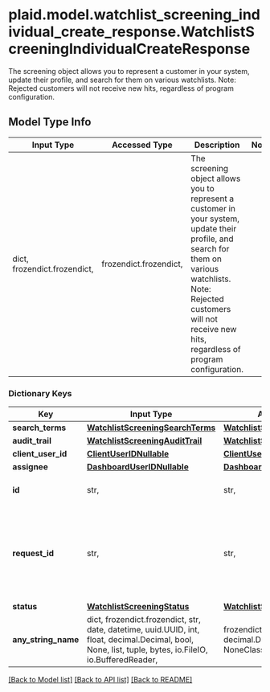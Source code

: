 # plaid.model.watchlist_screening_individual_create_response.WatchlistScreeningIndividualCreateResponse

The screening object allows you to represent a customer in your system, update their profile, and search for them on various watchlists. Note: Rejected customers will not receive new hits, regardless of program configuration.

## Model Type Info
Input Type | Accessed Type | Description | Notes
------------ | ------------- | ------------- | -------------
dict, frozendict.frozendict,  | frozendict.frozendict,  | The screening object allows you to represent a customer in your system, update their profile, and search for them on various watchlists. Note: Rejected customers will not receive new hits, regardless of program configuration. | 

### Dictionary Keys
Key | Input Type | Accessed Type | Description | Notes
------------ | ------------- | ------------- | ------------- | -------------
**search_terms** | [**WatchlistScreeningSearchTerms**](WatchlistScreeningSearchTerms.md) | [**WatchlistScreeningSearchTerms**](WatchlistScreeningSearchTerms.md) |  | 
**audit_trail** | [**WatchlistScreeningAuditTrail**](WatchlistScreeningAuditTrail.md) | [**WatchlistScreeningAuditTrail**](WatchlistScreeningAuditTrail.md) |  | 
**client_user_id** | [**ClientUserIDNullable**](ClientUserIDNullable.md) | [**ClientUserIDNullable**](ClientUserIDNullable.md) |  | 
**assignee** | [**DashboardUserIDNullable**](DashboardUserIDNullable.md) | [**DashboardUserIDNullable**](DashboardUserIDNullable.md) |  | 
**id** | str,  | str,  | ID of the associated screening. | 
**request_id** | str,  | str,  | A unique identifier for the request, which can be used for troubleshooting. This identifier, like all Plaid identifiers, is case sensitive. | 
**status** | [**WatchlistScreeningStatus**](WatchlistScreeningStatus.md) | [**WatchlistScreeningStatus**](WatchlistScreeningStatus.md) |  | 
**any_string_name** | dict, frozendict.frozendict, str, date, datetime, uuid.UUID, int, float, decimal.Decimal, bool, None, list, tuple, bytes, io.FileIO, io.BufferedReader,  | frozendict.frozendict, str, decimal.Decimal, BoolClass, NoneClass, tuple, bytes, FileIO | any string name can be used but the value must be the correct type | [optional]

[[Back to Model list]](../../README.md#documentation-for-models) [[Back to API list]](../../README.md#documentation-for-api-endpoints) [[Back to README]](../../README.md)

